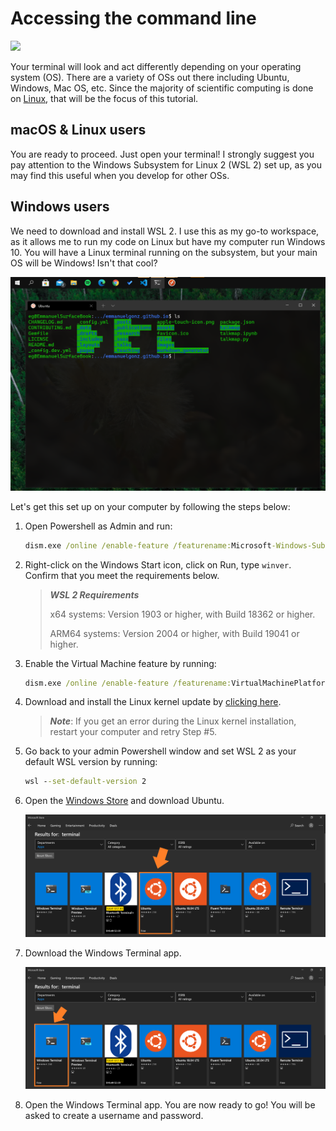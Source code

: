# Accessing the command line
<!-- <p align="center"><img src="../images/Ariyan.jpg" height="200"></p> -->
![](/images/AdobeStock_125371270.jpeg)

Your terminal will look and act differently depending on your operating system (OS). There are a variety of OSs out there including Ubuntu, Windows, Mac OS, etc. Since the majority of scientific computing is done on [Linux](https://www.linux.org/), that will be the focus of this tutorial. 

## macOS & Linux users

You are ready to proceed. Just open your terminal! I strongly suggest you pay attention to the Windows Subsystem for Linux 2 (WSL 2) set up, as you may find this useful when you develop for other OSs. 

## Windows users

We need to download and install WSL 2. I use this as my go-to workspace, as it allows me to run my code on Linux but have my computer run Windows 10. You will have a Linux terminal running on the subsystem, but your main OS will be Windows! Isn't that cool?

![](/images/wsl2_example.png)

Let's get this set up on your computer by following the steps below:

1. Open Powershell as Admin and run:

    ```cmd
    dism.exe /online /enable-feature /featurename:Microsoft-Windows-Subsystem-Linux /all /norestart
    ```

2. Right-click on the Windows Start icon, click on Run, type ```winver```. Confirm that you meet the requirements below.

    > ***WSL 2 Requirements***
    >
    > x64 systems: Version 1903 or higher, with Build 18362 or higher.
    >
    > ARM64 systems: Version 2004 or higher, with Build 19041 or higher.

3. Enable the Virtual Machine feature by running:

    ```cmd
    dism.exe /online /enable-feature /featurename:VirtualMachinePlatform /all /norestart
    ```

4. Download and install the Linux kernel update by [clicking here](https://wslstorestorage.blob.core.windows.net/wslblob/wsl_update_x64.msi).

    >***Note***: If you get an error during the Linux kernel installation, restart your computer and retry Step #5.

5. Go back to your admin Powershell window and set WSL 2 as your default WSL version by running:

    ```cmd
    wsl --set-default-version 2
    ```

6. Open the [Windows Store](https://aka.ms/wslstore) and download Ubuntu.
   
    ![](/images/ms_store_ubuntu.png)

7. Download the Windows Terminal app.
   
    ![](/images/ms_store_terminal.png)

8.  Open the Windows Terminal app. You are now ready to go! You will be asked to create a username and password. 